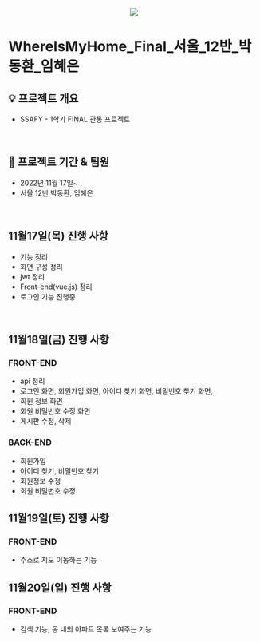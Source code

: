 
<p align="center">
  <img src="https://capsule-render.vercel.app/api?type=wave&color=3DDC84&height=200&section=header&text=WhereIsMyHouse&fontSize=60" />
</p>

# WhereIsMyHome_Final_서울_12반_박동환_임혜은

## 💡 프로젝트 개요
- SSAFY - 1학기 FINAL 관통 프로젝트

<br>

## 📆  프로젝트 기간 & 팀원

- 2022년 11월 17일~
- 서울 12반 박동환, 임혜은

<br>

## 11월17일(목) 진행 사항
- 기능 정리
- 화면 구성 정리
- jwt 정리
- Front-end(vue.js) 정리
- 로그인 기능 진행중
<br>

## 11월18일(금) 진행 사항
### FRONT-END
- api 정리 
- 로그인 화면, 회원가입 화면, 아이디 찾기 화면, 비밀번호 찾기 화면, 
- 회원 정보 화면 
- 회원 비밀번호 수정 화면
- 게시판 수정, 삭제
### BACK-END
- 회원가입
- 아이디 찾기, 비밀번호 찾기
- 회원정보 수정
- 회원 비밀번호 수정

## 11월19일(토) 진행 사항
### FRONT-END
- 주소로 지도 이동하는 기능

## 11월20일(일) 진행 사항
### FRONT-END
- 검색 기능, 동 내의 아파트 목록 보여주는 기능